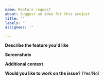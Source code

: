```yaml
---
name: Feature request
about: Suggest an idea for this project
title: ''
labels: ''
assignees: ''

---
```


**Describe the feature you'd like**
<!-- A clear and concise description of what you want to happen. -->

**Screenshots**
<!-- Add screenshots to provide context or UI mockup. -->

**Additional context**
<!-- Add any other context about the problem here. -->

**Would you like to work on the issue?** (Yes/No)
